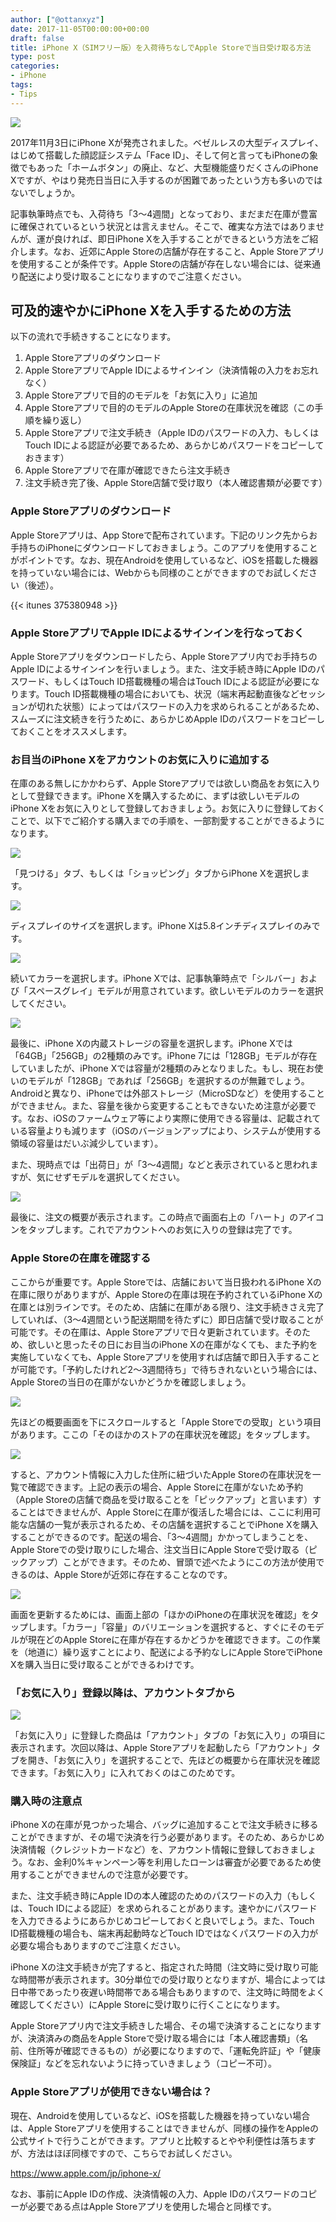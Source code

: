 ```yaml
---
author: ["@ottanxyz"]
date: 2017-11-05T00:00:00+00:00
draft: false
title: iPhone X（SIMフリー版）を入荷待ちなしでApple Storeで当日受け取る方法
type: post
categories:
- iPhone
tags:
- Tips
---
```


![](171105-59ff153893d3a.jpg)

2017年11月3日にiPhone Xが発売されました。ベゼルレスの大型ディスプレイ、はじめて搭載した顔認証システム「Face ID」、そして何と言ってもiPhoneの象徴でもあった「ホームボタン」の廃止、など、大型機能盛りだくさんのiPhone Xですが、やはり発売日当日に入手するのが困難であったという方も多いのではないでしょうか。

記事執筆時点でも、入荷待ち「3〜4週間」となっており、まだまだ在庫が豊富に確保されているという状況とは言えません。そこで、確実な方法ではありませんが、運が良ければ、即日iPhone Xを入手することができるという方法をご紹介します。なお、近郊にApple Storeの店舗が存在すること、Apple Storeアプリを使用することが条件です。Apple Storeの店舗が存在しない場合には、従来通り配送により受け取ることになりますのでご注意ください。

## 可及的速やかにiPhone Xを入手するための方法

以下の流れで手続きすることになります。

1.  Apple Storeアプリのダウンロード
2.  Apple StoreアプリでApple IDによるサインイン（決済情報の入力をお忘れなく）
3.  Apple Storeアプリで目的のモデルを「お気に入り」に追加
4.  Apple Storeアプリで目的のモデルのApple Storeの在庫状況を確認（この手順を繰り返し）
5.  Apple Storeアプリで注文手続き（Apple IDのパスワードの入力、もしくはTouch IDによる認証が必要であるため、あらかじめパスワードをコピーしておきます）
6.  Apple Storeアプリで在庫が確認できたら注文手続き
7.  注文手続き完了後、Apple Store店舗で受け取り（本人確認書類が必要です）

### Apple Storeアプリのダウンロード

Apple Storeアプリは、App Storeで配布されています。下記のリンク先からお手持ちのiPhoneにダウンロードしておきましょう。このアプリを使用することがポイントです。なお、現在Androidを使用しているなど、iOSを搭載した機器を持っていない場合には、Webからも同様のことができますのでお試しください（後述）。

{{< itunes 375380948 >}}

### Apple StoreアプリでApple IDによるサインインを行なっておく

Apple Storeアプリをダウンロードしたら、Apple Storeアプリ内でお手持ちのApple IDによるサインインを行いましょう。また、注文手続き時にApple IDのパスワード、もしくはTouch ID搭載機種の場合はTouch IDによる認証が必要になります。Touch ID搭載機種の場合においても、状況（端末再起動直後などセッションが切れた状態）によってはパスワードの入力を求められることがあるため、スムーズに注文続きを行うために、あらかじめApple IDのパスワードをコピーしておくことをオススメします。

### お目当のiPhone Xをアカウントのお気に入りに追加する

在庫のある無しにかかわらず、Apple Storeアプリでは欲しい商品をお気に入りとして登録できます。iPhone Xを購入するために、まずは欲しいモデルのiPhone Xをお気に入りとして登録しておきましょう。お気に入りに登録しておくことで、以下でご紹介する購入までの手順を、一部割愛することができるようになります。

![](171105-59ff15423a80b.jpeg)

「見つける」タブ、もしくは「ショッピング」タブからiPhone Xを選択します。

![](171105-59ff154b14b07.jpeg)

ディスプレイのサイズを選択します。iPhone Xは5.8インチディスプレイのみです。

![](171105-59ff1550d360b.jpeg)

続いてカラーを選択します。iPhone Xでは、記事執筆時点で「シルバー」および「スペースグレイ」モデルが用意されています。欲しいモデルのカラーを選択してください。

![](171105-59ff155863577.jpeg)

最後に、iPhone Xの内蔵ストレージの容量を選択します。iPhone Xでは「64GB」「256GB」の2種類のみです。iPhone 7には「128GB」モデルが存在していましたが、iPhone Xでは容量が2種類のみとなりました。もし、現在お使いのモデルが「128GB」であれば「256GB」を選択するのが無難でしょう。Androidと異なり、iPhoneでは外部ストレージ（MicroSDなど）を使用することができません。また、容量を後から変更することもできないため注意が必要です。なお、iOSのファームウェア等により実際に使用できる容量は、記載されている容量よりも減ります（iOSのバージョンアップにより、システムが使用する領域の容量はだいぶ減少しています）。

また、現時点では「出荷日」が「3〜4週間」などと表示されていると思われますが、気にせずモデルを選択してください。

![](171105-59ff155f55726.jpeg)

最後に、注文の概要が表示されます。この時点で画面右上の「ハート」のアイコンをタップします。これでアカウントへのお気に入りの登録は完了です。

### Apple Storeの在庫を確認する

ここからが重要です。Apple Storeでは、店舗において当日扱われるiPhone Xの在庫に限りがありますが、Apple Storeの在庫は現在予約されているiPhone Xの在庫とは別ラインです。そのため、店舗に在庫がある限り、注文手続きさえ完了していれば、（3〜4週間という配送期間を待たずに）即日店舗で受け取ることが可能です。その在庫は、Apple Storeアプリで日々更新されています。そのため、欲しいと思ったその日にお目当のiPhone Xの在庫がなくても、また予約を実施していなくても、Apple Storeアプリを使用すれば店舗で即日入手することが可能です。「予約したけれど2〜3週間待ち」で待ちきれないという場合には、Apple Storeの当日の在庫がないかどうかを確認しましょう。

![](171105-59ff15656b31f.jpeg)

先ほどの概要画面を下にスクロールすると「Apple Storeでの受取」という項目があります。ここの「そのほかのストアの在庫状況を確認」をタップします。

![](171105-59ff156ce587f.jpeg)

すると、アカウント情報に入力した住所に紐づいたApple Storeの在庫状況を一覧で確認できます。上記の表示の場合、Apple Storeに在庫がないため予約（Apple Storeの店舗で商品を受け取ることを「ピックアップ」と言います）することはできませんが、Apple Storeに在庫が復活した場合には、ここに利用可能な店舗の一覧が表示されるため、その店舗を選択することでiPhone Xを購入することができるのです。配送の場合、「3〜4週間」かかってしまうことを、Apple Storeでの受け取りにした場合、注文当日にApple Storeで受け取る（ピックアップ）ことができます。そのため、冒頭で述べたようにこの方法が使用できるのは、Apple Storeが近郊に存在することなのです。

![](171105-59ff15735c1a5.jpeg)

画面を更新するためには、画面上部の「ほかのiPhoneの在庫状況を確認」をタップします。「カラー」「容量」のバリエーションを選択すると、すぐにそのモデルが現在どのApple Storeに在庫が存在するかどうかを確認できます。この作業を（地道に）繰り返すことにより、配送による予約なしにApple StoreでiPhone Xを購入当日に受け取ることができるわけです。

### 「お気に入り」登録以降は、アカウントタブから

![](171105-59ff157a938ad.jpeg)

「お気に入り」に登録した商品は「アカウント」タブの「お気に入り」の項目に表示されます。次回以降は、Apple Storeアプリを起動したら「アカウント」タブを開き、「お気に入り」を選択することで、先ほどの概要から在庫状況を確認できます。「お気に入り」に入れておくのはこのためです。

### 購入時の注意点

iPhone Xの在庫が見つかった場合、バッグに追加することで注文手続きに移ることができますが、その場で決済を行う必要があります。そのため、あらかじめ決済情報（クレジットカードなど）を、アカウント情報に登録しておきましょう。なお、金利0%キャンペーン等を利用したローンは審査が必要であるため使用することができませんので注意が必要です。

また、注文手続き時にApple IDの本人確認のためのパスワードの入力（もしくは、Touch IDによる認証）を求められることがあります。速やかにパスワードを入力できるようにあらかじめコピーしておくと良いでしょう。また、Touch ID搭載機種の場合も、端末再起動時などTouch IDではなくパスワードの入力が必要な場合もありますのでご注意ください。

iPhone Xの注文手続きが完了すると、指定された時間（注文時に受け取り可能な時間帯が表示されます。30分単位での受け取りとなりますが、場合によっては日中帯であったり夜遅い時間帯である場合もありますので、注文時に時間をよく確認してください）にApple Storeに受け取りに行くことになります。

Apple Storeアプリ内で注文手続きした場合、その場で決済することになりますが、決済済みの商品をApple Storeで受け取る場合には「本人確認書類」（名前、住所等が確認できるもの）が必要になりますので、「運転免許証」や「健康保険証」などを忘れないように持っていきましょう（コピー不可）。

### Apple Storeアプリが使用できない場合は？

現在、Androidを使用しているなど、iOSを搭載した機器を持っていない場合は、Apple Storeアプリを使用することはできませんが、同様の操作をAppleの公式サイトで行うことができます。アプリと比較するとやや利便性は落ちますが、方法はほぼ同様ですので、こちらでお試しください。

<https://www.apple.com/jp/iphone-x/>

なお、事前にApple IDの作成、決済情報の入力、Apple IDのパスワードのコピーが必要である点はApple Storeアプリを使用した場合と同様です。
